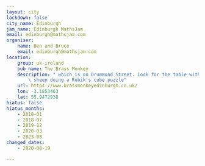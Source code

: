```yaml
---
layout: city
lockdown: false
city_name: Edinburgh
jam_name: Edinburgh MathsJam
email: edinburgh@mathsjam.com
organiser:
    name: Ben and Bruce
    email: edinburgh@mathsjam.com
location:
    group: uk-ireland
    pub_name: The Brass Monkey
    description: " which is on Drummond Street. Look for the table with a mathematical\
        \ sheep doing a Rubik's cube puzzle"
    url: https://www.brassmonkeyedinburgh.co.uk/
    lon: -3.1853463
    lat: 55.9472938
hiatus: false
hiatus_months:
    - 2018-01
    - 2018-07
    - 2019-12
    - 2020-03
    - 2023-08
changed_dates:
    - 2020-08-19

---
```


